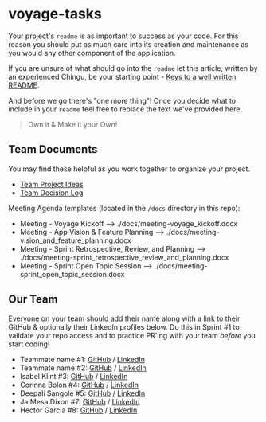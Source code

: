 # voyage-tasks

Your project's `readme` is as important to success as your code. For 
this reason you should put as much care into its creation and maintenance
as you would any other component of the application.

If you are unsure of what should go into the `readme` let this article,
written by an experienced Chingu, be your starting point - 
[Keys to a well written README](https://tinyurl.com/yk3wubft).

And before we go there's "one more thing"! Once you decide what to include
in your `readme` feel free to replace the text we've provided here.

> Own it & Make it your Own!

## Team Documents

You may find these helpful as you work together to organize your project.

- [Team Project Ideas](./docs/team_project_ideas.md)
- [Team Decision Log](./docs/team_decision_log.md)

Meeting Agenda templates (located in the `/docs` directory in this repo):

- Meeting - Voyage Kickoff --> ./docs/meeting-voyage_kickoff.docx
- Meeting - App Vision & Feature Planning --> ./docs/meeting-vision_and_feature_planning.docx
- Meeting - Sprint Retrospective, Review, and Planning --> ./docs/meeting-sprint_retrospective_review_and_planning.docx
- Meeting - Sprint Open Topic Session --> ./docs/meeting-sprint_open_topic_session.docx

## Our Team

Everyone on your team should add their name along with a link to their GitHub
& optionally their LinkedIn profiles below. Do this in Sprint #1 to validate
your repo access and to practice PR'ing with your team *before* you start
coding!

- Teammate name #1: [GitHub](https://github.com/lnovitz) / [LinkedIn](https://linkedin.com/in/liannanovitz)
- Teammate name #2: [GitHub](https://github.com/ghaccountname) / [LinkedIn](https://linkedin.com/in/liaccountname)
- Isabel Klint #3: [GitHub](https://github.com/isabelklint) / [LinkedIn](https://linkedin.com/in/isabel-klint)
- Corinna Bolon #4: [GitHub](https://github.com/corinnabolon) / [LinkedIn](https://www.linkedin.com/in/corinna-bolon-690003297/)
- Deepali Sangole #5: [GitHub](https://github.com/ss-deep) / [LinkedIn](https://www.linkedin.com/in/deepali-sangole-49b0841b/)
- Ja'Mesa Dixon #7: [GitHub](https://github.com/MeMeD10) / [LinkedIn](https://linkedin.com/in/JaMesa-Dixon)
- Hector Garcia #8: [GitHub](https://github.com/hectorgarcia07) / [LinkedIn](https://www.linkedin.com/in/hectorgarcia01/)